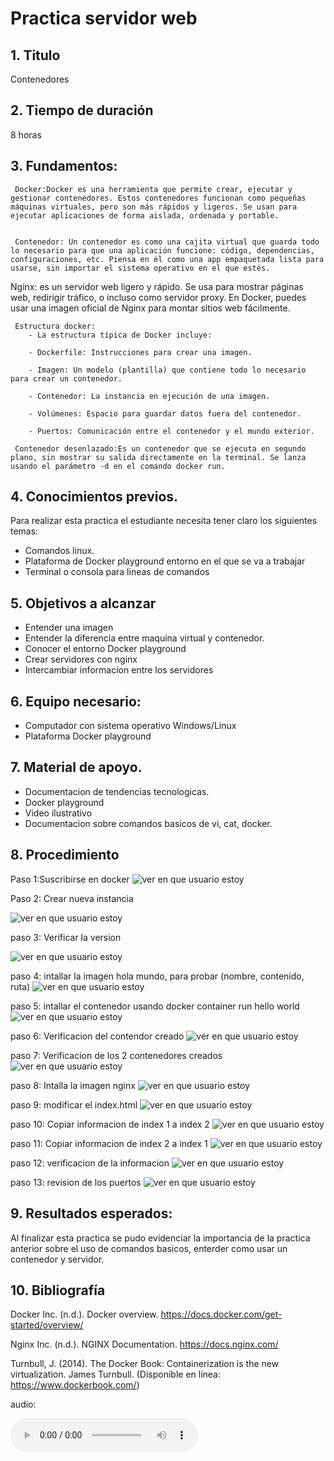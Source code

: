 # Practica servidor web
## 1. Titulo
Contenedores 
## 2. Tiempo de duración
8 horas 
## 3. Fundamentos:
     Docker:Docker es una herramienta que permite crear, ejecutar y gestionar contenedores. Estos contenedores funcionan como pequeñas máquinas virtuales, pero son más rápidos y ligeros. Se usan para ejecutar aplicaciones de forma aislada, ordenada y portable.


     Contenedor: Un contenedor es como una cajita virtual que guarda todo lo necesario para que una aplicación funcione: código, dependencias, configuraciones, etc. Piensa en él como una app empaquetada lista para usarse, sin importar el sistema operativo en el que estés.

   Nginx: es un servidor web ligero y rápido. Se usa para mostrar páginas web, redirigir tráfico, o incluso como servidor proxy. En Docker, puedes usar una imagen oficial de Nginx para montar sitios web fácilmente.

     Estructura docker:
        - La estructura típica de Docker incluye:

        - Dockerfile: Instrucciones para crear una imagen.

        - Imagen: Un modelo (plantilla) que contiene todo lo necesario para crear un contenedor.

        - Contenedor: La instancia en ejecución de una imagen.

        - Volúmenes: Espacio para guardar datos fuera del contenedor.

        - Puertos: Comunicación entre el contenedor y el mundo exterior.
     
     Contenedor desenlazado:Es un contenedor que se ejecuta en segundo plano, sin mostrar su salida directamente en la terminal. Se lanza usando el parámetro -d en el comando docker run.


## 4. Conocimientos previos.
   
Para realizar esta practica el estudiante necesita tener claro los siguientes temas:
- Comandos linux.
- Plataforma de Docker playground entorno en el que se va a trabajar 
- Terminal o consola para lineas de comandos

## 5. Objetivos a alcanzar
   
- Entender una imagen
- Entender la diferencia entre maquina virtual y contenedor.
- Conocer el entorno Docker playground
- Crear servidores con nginx 
- Intercambiar informacion entre los servidores
## 6. Equipo necesario:
  
- Computador con sistema operativo Windows/Linux
- Plataforma Docker playground

## 7. Material de apoyo.
   
- Documentacion de tendencias tecnologicas.
- Docker playground
- Video ilustrativo
- Documentacion sobre comandos basicos de vi, cat, docker.
  
## 8. Procedimiento

Paso 1:Suscribirse en docker  ![ver en que usuario estoy](images/image1.png)


Paso 2: Crear nueva instancia

![ver en que usuario estoy](images/image2.png)

paso 3: Verificar la version

![ver en que usuario estoy](images/image3.png)

paso 4: intallar la imagen hola mundo, para probar (nombre, contenido, ruta)
![ver en que usuario estoy](images/image4.png)

paso 5: intallar el contenedor usando docker container run hello world
![ver en que usuario estoy](images/image5.png)

paso 6: Verificacion del contendor creado
![ver en que usuario estoy](images/image6.png)

paso 7: Verificacion de los 2 contenedores creados
![ver en que usuario estoy](images/image7.png)

paso 8: Intalla la imagen nginx
![ver en que usuario estoy](images/image8.png)


paso 9: modificar el index.html 
![ver en que usuario estoy](images/image9.png)

paso 10: Copiar informacion de index 1 a index 2
![ver en que usuario estoy](images/image10.png)


paso 11: Copiar informacion de index 2 a index 1
![ver en que usuario estoy](images/image11.png)

paso 12: verificacion de la informacion
![ver en que usuario estoy](images/image12.png)

paso 13: revision de los puertos 
![ver en que usuario estoy](images/image13.png)

## 9. Resultados esperados:
    
Al finalizar esta practica se pudo evidenciar la importancia de la practica anterior sobre el uso de comandos basicos, enterder como usar un contenedor y servidor.


## 10. Bibliografía
    
Docker Inc. (n.d.). Docker overview. https://docs.docker.com/get-started/overview/

Nginx Inc. (n.d.). NGINX Documentation. https://docs.nginx.com/

Turnbull, J. (2014). The Docker Book: Containerization is the new virtualization. James Turnbull. (Disponible en línea: https://www.dockerbook.com/)

audio:

<audio controls>
  <source src="media/nota.ogg" type="audio/ogg">
 
</audio>
